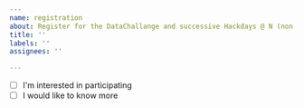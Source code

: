 ```yaml
---
name: registration
about: Register for the DataChallange and successive Hackdays @ N (non-binding)
title: ''
labels: ''
assignees: ''

---
```


- [ ] I'm interested in participating
- [ ] I would like to know more
